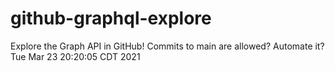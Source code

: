 # github-graphql-explore

Explore the Graph API in GitHub!
Commits to main are allowed?
Automate it?
Tue Mar 23 20:20:05 CDT 2021
